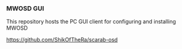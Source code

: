 ### MWOSD GUI

This repository hosts the PC GUI client for configuring and installing MWOSD 

https://github.com/ShikOfTheRa/scarab-osd
